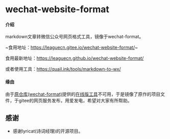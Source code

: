 # wechat-website-format

#### 介绍
markdown文章转微信公众号网页格式工具，镜像于wechat-format。

~食用地址：https://leaguecn.gitee.io/wechat-website-format/~

食用最新地址：https://leaguecn.github.io/wechat-website-format/


或者使用工具：https://quail.ink/tools/markdown-to-wx/

#### 缘由
由于[原仓库(wechat-format)](https://github.com/lyricat/wechat-format)提供的[在线版工具](https://lab.lyric.im/wxformat)不可用，于是镜像了原作的项目文件，于gitee的网页服务发布，用爱发电，希望对大家有所帮助。


## 感谢

+ 感谢lyricat(诗词经理)的开源项目。
